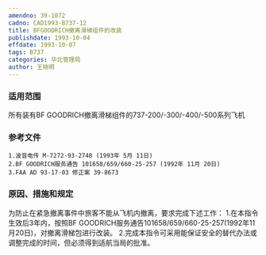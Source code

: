 ```yaml
---
amendno: 39-1072
cadno: CAD1993-B737-12
title: BFGOODRICH撤离滑梯组件的改装
publishdate: 1993-10-04
effdate: 1993-10-07
tags: B737
categories: 华北管理局
author: 王晓明
---
```


### 适用范围 
所有装有BF GOODRICH撤离滑梯组件的737-200/-300/-400/-500系列飞机

### 参考文件
    1.波音电传 M-7272-93-2748 (1993年 5月 11日) 
    2.BF GOODRICH服务通告 101658/659/660-25-257 (1992年 11月 20日) 
    3.FAA AD 93-17-03 修正案 39-8673

### 原因、措施和规定 
为防止在紧急撤离事件中旅客不能从飞机内撤离，要求完成下述工作： 
    1.在本指令生效后3年内，按照BF GOODRICH服务通告101658/659/660-25-257(1992年11月20日)，对撤离滑梯包进行改装。
    2.完成本指令可采用能保证安全的替代办法或调整完成的时间，但必须得到适航当局的批准。

